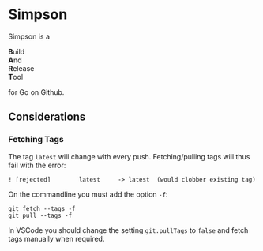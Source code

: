 Simpson
=======

Simpson is a

**B**uild  
**A**nd  
**R**elease  
**T**ool

for Go on Github.

Considerations
--------------

### Fetching Tags ###

The tag `latest` will change with every push. Fetching/pulling tags will thus fail with the error:
```
! [rejected]        latest     -> latest  (would clobber existing tag)
```

On the commandline you must add the option `-f`:
```
git fetch --tags -f
git pull --tags -f
```

In VSCode you should change the setting `git.pullTags` to `false` and fetch tags
manually when required.
